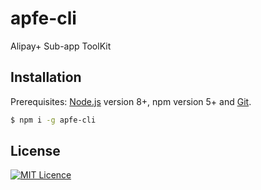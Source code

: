 # apfe-cli

Alipay+ Sub-app ToolKit

## Installation

Prerequisites: [Node.js](https://nodejs.org/en/) version 8+, npm version 5+ and [Git](https://git-scm.com/).

```bash
$ npm i -g apfe-cli
```

## License

[![MIT Licence][licence-image]][licence-url]

[licence-image]: https://img.shields.io/github/license/mashape/apistatus.svg
[licence-url]: https://opensource.org/licenses/mit-license.php

